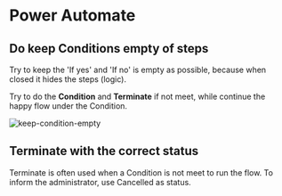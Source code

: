 # Power Automate

## Do keep Conditions empty of steps

Try to keep the 'If yes' and 'If no' is empty as possible, because when closed it hides the steps (logic).

Try to do the **Condition** and **Terminate** if not meet, while continue the happy flow under the Condition.

![keep-condition-empty](/assets/poweratomate-keep-condition-empty.png)

## Terminate with the correct status

Terminate is often used when a Condition is not meet to run the flow. To inform the administrator, use Cancelled as status.